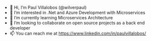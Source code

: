 - 👋 Hi, I’m Paul Villalobos (@wilverpaul)
- 👀 I’m interested in .Net and Azure Development with Microservices
- 🌱 I’m currently learning Microservices Architecture
- 💞️ I’m looking to collaborate on open source projects as a back end developer
- 📫 You can reach me at https://www.linkedin.com/in/paulvillalobos/

<!---
wilverpaul/wilverpaul is a ✨ special ✨ repository because its `README.md` (this file) appears on your GitHub profile.
You can click the Preview link to take a look at your changes.
--->
